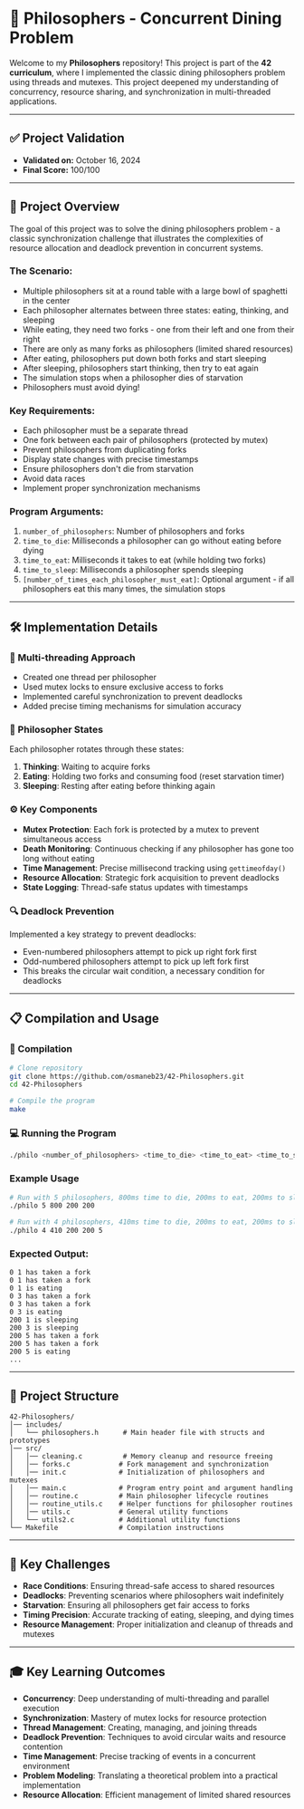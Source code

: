 # 🍝 Philosophers - Concurrent Dining Problem

Welcome to my **Philosophers** repository! This project is part of the **42 curriculum**, where I implemented the classic dining philosophers problem using threads and mutexes. This project deepened my understanding of concurrency, resource sharing, and synchronization in multi-threaded applications.

---

## **✅ Project Validation**
- **Validated on:** October 16, 2024
- **Final Score:** 100/100

---

## **📜 Project Overview**
The goal of this project was to solve the dining philosophers problem - a classic synchronization challenge that illustrates the complexities of resource allocation and deadlock prevention in concurrent systems.

### **The Scenario:**
- Multiple philosophers sit at a round table with a large bowl of spaghetti in the center
- Each philosopher alternates between three states: eating, thinking, and sleeping
- While eating, they need two forks - one from their left and one from their right
- There are only as many forks as philosophers (limited shared resources)
- After eating, philosophers put down both forks and start sleeping
- After sleeping, philosophers start thinking, then try to eat again
- The simulation stops when a philosopher dies of starvation
- Philosophers must avoid dying!

### **Key Requirements:**
- Each philosopher must be a separate thread
- One fork between each pair of philosophers (protected by mutex)
- Prevent philosophers from duplicating forks
- Display state changes with precise timestamps
- Ensure philosophers don't die from starvation
- Avoid data races
- Implement proper synchronization mechanisms

### **Program Arguments:**
1. `number_of_philosophers`: Number of philosophers and forks
2. `time_to_die`: Milliseconds a philosopher can go without eating before dying
3. `time_to_eat`: Milliseconds it takes to eat (while holding two forks)
4. `time_to_sleep`: Milliseconds a philosopher spends sleeping
5. `[number_of_times_each_philosopher_must_eat]`: Optional argument - if all philosophers eat this many times, the simulation stops

---

## **🛠️ Implementation Details**

### **🧵 Multi-threading Approach**
- Created one thread per philosopher
- Used mutex locks to ensure exclusive access to forks
- Implemented careful synchronization to prevent deadlocks
- Added precise timing mechanisms for simulation accuracy

### **🔄 Philosopher States**
Each philosopher rotates through these states:
1. **Thinking**: Waiting to acquire forks
2. **Eating**: Holding two forks and consuming food (reset starvation timer)
3. **Sleeping**: Resting after eating before thinking again

### **⚙️ Key Components**
- **Mutex Protection**: Each fork is protected by a mutex to prevent simultaneous access
- **Death Monitoring**: Continuous checking if any philosopher has gone too long without eating
- **Time Management**: Precise millisecond tracking using `gettimeofday()`
- **Resource Allocation**: Strategic fork acquisition to prevent deadlocks
- **State Logging**: Thread-safe status updates with timestamps

### **🔍 Deadlock Prevention**
Implemented a key strategy to prevent deadlocks:
- Even-numbered philosophers attempt to pick up right fork first
- Odd-numbered philosophers attempt to pick up left fork first
- This breaks the circular wait condition, a necessary condition for deadlocks

---

## **📋 Compilation and Usage**

### **🔨 Compilation**
```bash
# Clone repository
git clone https://github.com/osmaneb23/42-Philosophers.git
cd 42-Philosophers

# Compile the program
make
```

### **💻 Running the Program**
```bash
./philo <number_of_philosophers> <time_to_die> <time_to_eat> <time_to_sleep> [number_of_times_each_philosopher_must_eat]
```

### **Example Usage**
```bash
# Run with 5 philosophers, 800ms time to die, 200ms to eat, 200ms to sleep
./philo 5 800 200 200

# Run with 4 philosophers, 410ms time to die, 200ms to eat, 200ms to sleep, must each eat 5 times
./philo 4 410 200 200 5
```

### **Expected Output:**
```
0 1 has taken a fork
0 1 has taken a fork
0 1 is eating
0 3 has taken a fork
0 3 has taken a fork
0 3 is eating
200 1 is sleeping
200 3 is sleeping
200 5 has taken a fork
200 5 has taken a fork
200 5 is eating
...
```

---

## **📂 Project Structure**
```
42-Philosophers/
│── includes/
│   └── philosophers.h      # Main header file with structs and prototypes
│── src/
│   │── cleaning.c          # Memory cleanup and resource freeing
│   │── forks.c            # Fork management and synchronization
│   │── init.c             # Initialization of philosophers and mutexes
│   │── main.c             # Program entry point and argument handling
│   │── routine.c          # Main philosopher lifecycle routines
│   │── routine_utils.c    # Helper functions for philosopher routines
│   │── utils.c            # General utility functions
│   └── utils2.c           # Additional utility functions
└── Makefile               # Compilation instructions
```

---

## **🧩 Key Challenges**
- **Race Conditions**: Ensuring thread-safe access to shared resources
- **Deadlocks**: Preventing scenarios where philosophers wait indefinitely
- **Starvation**: Ensuring all philosophers get fair access to forks
- **Timing Precision**: Accurate tracking of eating, sleeping, and dying times
- **Resource Management**: Proper initialization and cleanup of threads and mutexes

---

## **🎓 Key Learning Outcomes**
- **Concurrency**: Deep understanding of multi-threading and parallel execution
- **Synchronization**: Mastery of mutex locks for resource protection
- **Thread Management**: Creating, managing, and joining threads
- **Deadlock Prevention**: Techniques to avoid circular waits and resource contention
- **Time Management**: Precise tracking of events in a concurrent environment
- **Problem Modeling**: Translating a theoretical problem into a practical implementation
- **Resource Allocation**: Efficient management of limited shared resources
